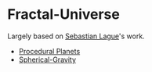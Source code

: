 # Fractal-Universe

Largely based on [Sebastian Lague](https://github.com/SebLague)'s work. 
  * [Procedural Planets](https://github.com/SebLague/Procedural-Planets)
  * [Spherical-Gravity](https://github.com/SebLague/Spherical-Gravity)

